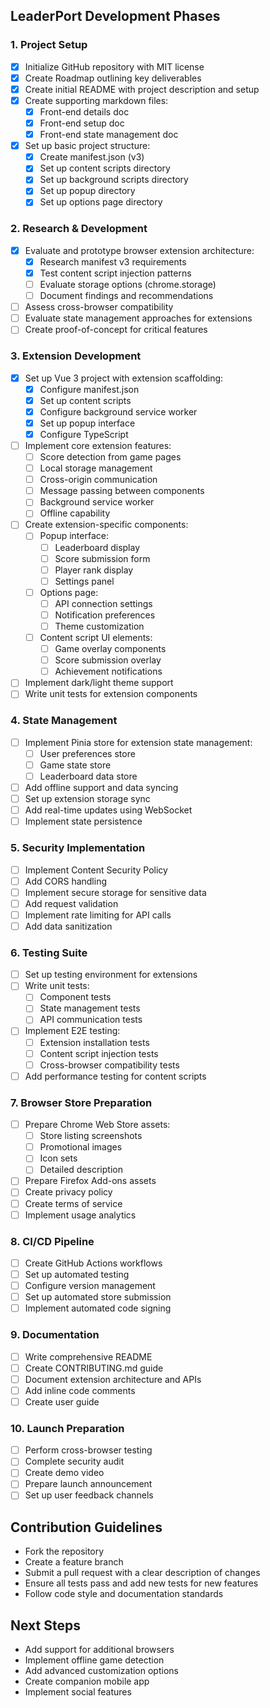 ## LeaderPort Development Phases

### 1. Project Setup 
- [x] Initialize GitHub repository with MIT license
- [x] Create Roadmap outlining key deliverables
- [x] Create initial README with project description and setup
- [x] Create supporting markdown files:
  - [x] Front-end details doc
  - [x] Front-end setup doc
  - [x] Front-end state management doc
- [x] Set up basic project structure:
  - [x] Create manifest.json (v3)
  - [x] Set up content scripts directory
  - [x] Set up background scripts directory
  - [x] Set up popup directory
  - [x] Set up options page directory

### 2. Research & Development
- [x] Evaluate and prototype browser extension architecture:
  - [x] Research manifest v3 requirements
  - [x] Test content script injection patterns
  - [ ] Evaluate storage options (chrome.storage)
  - [ ] Document findings and recommendations
- [ ] Assess cross-browser compatibility
- [ ] Evaluate state management approaches for extensions
- [ ] Create proof-of-concept for critical features

### 3. Extension Development 
- [x] Set up Vue 3 project with extension scaffolding:
  - [x] Configure manifest.json
  - [x] Set up content scripts
  - [x] Configure background service worker
  - [x] Set up popup interface
  - [x] Configure TypeScript
- [ ] Implement core extension features:
  - [ ] Score detection from game pages
  - [ ] Local storage management
  - [ ] Cross-origin communication
  - [ ] Message passing between components
  - [ ] Background service worker
  - [ ] Offline capability
- [ ] Create extension-specific components:
  - [ ] Popup interface:
    - [ ] Leaderboard display
    - [ ] Score submission form
    - [ ] Player rank display
    - [ ] Settings panel
  - [ ] Options page:
    - [ ] API connection settings
    - [ ] Notification preferences
    - [ ] Theme customization
  - [ ] Content script UI elements:
    - [ ] Game overlay components
    - [ ] Score submission overlay
    - [ ] Achievement notifications
- [ ] Implement dark/light theme support
- [ ] Write unit tests for extension components

### 4. State Management
- [ ] Implement Pinia store for extension state management:
  - [ ] User preferences store
  - [ ] Game state store
  - [ ] Leaderboard data store
- [ ] Add offline support and data syncing
- [ ] Set up extension storage sync
- [ ] Add real-time updates using WebSocket
- [ ] Implement state persistence

### 5. Security Implementation
- [ ] Implement Content Security Policy
- [ ] Add CORS handling
- [ ] Implement secure storage for sensitive data
- [ ] Add request validation
- [ ] Implement rate limiting for API calls
- [ ] Add data sanitization

### 6. Testing Suite
- [ ] Set up testing environment for extensions
- [ ] Write unit tests:
  - [ ] Component tests
  - [ ] State management tests
  - [ ] API communication tests
- [ ] Implement E2E testing:
  - [ ] Extension installation tests
  - [ ] Content script injection tests
  - [ ] Cross-browser compatibility tests
- [ ] Add performance testing for content scripts

### 7. Browser Store Preparation
- [ ] Prepare Chrome Web Store assets:
  - [ ] Store listing screenshots
  - [ ] Promotional images
  - [ ] Icon sets
  - [ ] Detailed description
- [ ] Prepare Firefox Add-ons assets
- [ ] Create privacy policy
- [ ] Create terms of service
- [ ] Implement usage analytics

### 8. CI/CD Pipeline 
- [ ] Create GitHub Actions workflows
- [ ] Set up automated testing
- [ ] Configure version management
- [ ] Set up automated store submission
- [ ] Implement automated code signing

### 9. Documentation
- [ ] Write comprehensive README
- [ ] Create CONTRIBUTING.md guide
- [ ] Document extension architecture and APIs
- [ ] Add inline code comments
- [ ] Create user guide

### 10. Launch Preparation
- [ ] Perform cross-browser testing
- [ ] Complete security audit
- [ ] Create demo video
- [ ] Prepare launch announcement
- [ ] Set up user feedback channels

## Contribution Guidelines
- Fork the repository
- Create a feature branch
- Submit a pull request with a clear description of changes
- Ensure all tests pass and add new tests for new features
- Follow code style and documentation standards

## Next Steps
- Add support for additional browsers
- Implement offline game detection
- Add advanced customization options
- Create companion mobile app
- Implement social features
